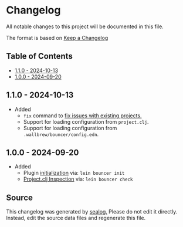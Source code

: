 # Changelog

All notable changes to this project will be documented in this file.

The format is based on [Keep a Changelog](https://keepachangelog.com/en/1.0.0/)

## Table of Contents

* [1.1.0 - 2024-10-13](#110---2024-10-13)
* [1.0.0 - 2024-09-20](#100---2024-09-20)

## 1.1.0 - 2024-10-13

* Added
  * `fix` command to [fix issues with existing projects.](https://github.com/Wall-Brew-Co/bouncer#fix-a-project-with-bouncer)
  * Support for loading configuration from `project.clj`.
  * Support for loading configuration from `.wallbrew/bouncer/config.edn`.

## 1.0.0 - 2024-09-20

* Added
  * Plugin [initialization](https://github.com/Wall-Brew-Co/bouncer?tab=readme-ov-file#initialize-bouncer) via: `lein bouncer init`
  * [Project.clj Inspection](https://github.com/Wall-Brew-Co/bouncer?tab=readme-ov-file#check-a-project-with-bouncer) via: `lein bouncer check`

## Source

This changelog was generated by [sealog.](https://github.com/Wall-Brew-Co/lein-sealog)
Please do not edit it directly. Instead, edit the source data files and regenerate this file.
